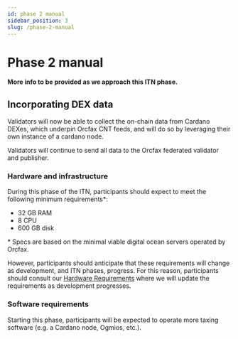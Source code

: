 ```yaml
---
id: phase 2 manual
sidebar_position: 3
slug: /phase-2-manual
---
```


# Phase 2 manual

**More info to be provided as we approach this ITN phase.**

## Incorporating DEX data

Validators will now be able to collect the on-chain data from Cardano DEXes,
which underpin Orcfax CNT feeds, and will do so by leveraging their own instance
of a cardano node.

Validators will continue to send all data to the Orcfax federated validator
and publisher.

### Hardware and infrastructure

During this phase of the ITN, participants should expect to meet the following
minimum requirements\*:

* 32 GB RAM
* 8 CPU
* 600 GB disk

\* Specs are based on the minimal viable digital ocean servers operated by
Orcfax.

<!-- This may need to be removed if we are deleting the node operation page
until post-ITN -->
However, participants should anticipate that these requirements will change as
development, and ITN phases, progress. For this reason, participants should
consult our [Hardware Requirements](technical-requirements#hardware) where we
will update the requirements as development progresses.

### Software requirements

Starting this phase, participants will be expected to operate more taxing
software (e.g. a Cardano node, Ogmios, etc.).
